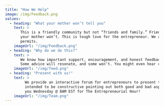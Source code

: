 ```yaml
---
title: "How We Help"
image: /img/Feedback.png
values:
  - heading: "What your mother won’t tell you"
    text: >
       This is a friendly community but not “friends and family.” Friends and family are very supportive and necessary to success and we give thanks for that. But they are not always objective or candid. We tell you what 
       your mother won’t. This is tough love for the entrepreneur. We ask many questions of clarification and rigorously assess your ideas and marketability and the value of your opportunity or at least as much as time 
       permits. 
    imageUrl: "/img/Feedback.png"
  - heading: "Why do we do this?"
    text: >
       We know how important support, encouragement, and honest feedback are, because many of us have been in your shoes. We want to pay it forward. So we give an hour of our time every week to help entrepreneurs like you.
       Some advice will resonate, and some won’t. You might even hear conflicting advice! Simply take what you like and leave the rest. We only ask you to have an open mind and take notes. 
    imageUrl: "/img/feed.png"
  - heading: "Present with us!"
    text: >
         We provide an interactive forum for entrepreneurs to present their business and any issues that they would like to discuss and receive objective, friendly feedback from the meeting participants. Comments are 
         intended to be constructive pointing out both good and bad aspects of the business plan. This is not the last stop on your journey but we encourage repeat performances at The Entrepreneurial Hour. We hope to see 
         you Wednesday @ 8AM EST for The Entrepreneurial Hour! 
    imageUrl: "/img/Team.png"
---
```

